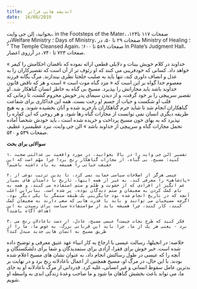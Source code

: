 ```yaml
---
title:  اندیشه هایی فراتر
date:  16/08/2019
---
```


بخوانید، اِلن جی وایت، in the Footsteps of the Mater، صفحات ۱۱۷ تا۱۲۴، درWelfare Ministry ؛ Days of Ministry، صفحات ۲۹ تا ۵۰، در Ministry of Healing ؛ ” The Temple Cleansed Again، صفحات ۵۸۹ تا ۶۰۰؛ In Pilate’s Judgment Hall، صفحات ۷۲۳ تا ۷۴۰، در آرزوی اعصار.

« خداوند در کلام خویش بینات و دلایلی قطعی ارائه نموده که ناقضان احکامش را کیفر خواهد داد. کسانی که خودفریبی می کنند که او رئوف تر از آن است که تقصیرکاران را به عدل و انصاف داوری کند، تنها باید به صلیب جلجتا نظری بیندازند. مرگ یگانه فرزند معصوم خدا گواه بر این است که « مزد گناه موت است » است و هر که ناقض قانون خداوند باشد باید مجازاتش را بپذیرد. مسیحِ بی گناه به خاطر انسان گناهکار شد. او تقصیر سرپیچی را بر خود گرفت، و از دیدن سیمای پدر خویش محروم گشت، تا زمانی که قلب او شکست و حیات از جسم او رخت بست. همه این فداکاری برای شفاعت گناهکاران انجام شد تا شاید جرم گناهکاران بازخرید شده و آنان بخشیده شوند. و به هیچ طریقه دیگری انسان نمی توانست از مجازات گناه رها شود. و هر روحی که این کفاره را نپذیرد که به بهای خون مسیح پرداخت و خریده شده است ، باید خودش شخصاً آماده تحمل مجازات گناه و سرپیچی از خداوند باشد » الن جی وایت، نبرد عظیمنبرد عظیم، صفحات ۵۳۹ و ۵۴۰.

**سوالاتی برای بحث**

`۱. تفسیر اِلن جی وایت را در بالا بخوانید. در مورد واقعیت بی عدالتی صحبت کنید: مسیح، بی گناه، از مجازات گناهکار رنج برد! چرا مهّم است که این حقیقت حیاتی را همیشه به یاد داشته باشیم؟`

`۲. عیسی هرگز از اصلاحات سیاسی حمایت نمی کرد، تا بدین ترتیب نوعی از «پادشاهی» را معرفی کند. به غیر از همه اینها، تاریخ با داستان های بسیار غم انگیز از افرادی که از خشونت و ظلم و ستم استفاده می کنند، و همه به نام کمک کردن به ضعیفان و ستم دیدگان بوده، پر شده است. بنابراین اغلب آنچه که در تاریخ انجام شده بود جایگزینیِ یک طبقه ستمگر با یکی دیگر بود. اگرچه مسیحیان می توانند و باید با قدرت هایی که سعی دارند به ضعیفان کمک کنند، کار کنند، چرا همیشه باید از سؤاستفاده سیاست برای رسیدن به این اهداف آگاه باشند؟`

`۳. فکر کنید که طرح نجات چیست؟ عیسی مسیح، عادل، از دست ناعادلان رنج می برد - یعنی هر یک از ما. چرا باید این قربانی بزرگ، به عوض ما، ما را از طریق مسیح به انسان هایی جدید مبدل کند؟`

خلاصه: در انجیلها، رسالت عیسی با ارجاع به کار انبیاء عهد عتیق معرفی و توضیح داده شده است. خبر خوش برای فقرا، آزادی برای ستمدیدگان و شفا برای دلشکستگان و آنچه را که عیسی در طول رسالتش انجام داد، به عنوان نشان های مسیح اعلام شده بودند. با این حال، در مرگ او، مسیح همچنین از اعمال ناعادلانه رنج برد و در نهایت بر بدترین عامل سقوط انسانی و غیر انسانی، غلبه کرد. قدردانی از مرگ ناعادلانه او به جای ما، می تواند باعث بخشش گناهان ما شود و ما صاحب وعدهٔ زندگی ابدی به واسطه او شویم.